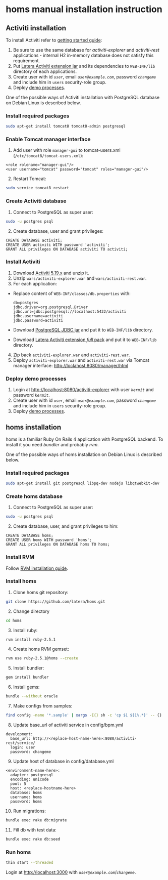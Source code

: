# homs manual installation instruction

## Activiti installation

To install Activiti refer to [getting started guide](http://www.activiti.org/userguide/#_getting_started):

1. Be sure to use the same database for _activiti-explorer_ and _activiti-rest_ applications - internal H2 in-memory database does not satisfy this requirement.
2. Put [Latera Activiti extension jar](https://github.com/latera/activiti-ext) and its dependencies to `WEB-INF/lib` directory of each applications.
3. Create user with id *`user`*, email *`user@example.com`*, password *`changeme`* and include him in `users` security-role group.
4. Deploy [demo processes](https://github.com/latera/activiti-homs-demo).

One of the possible ways of Activiti installation with PostgreSQL database on Debian Linux is described below.

### Install required packages

```bash
sudo apt-get install tomcat8 tomcat8-admin postgresql
```

### Enable Tomcat manager interface

1. Add user with role `manager-gui` to tomcat-users.xml (`/etc/tomcat8/tomcat-users.xml`):
  
  ```
  <role rolename="manager-gui"/>
  <user username="tomcat" password="tomcat" roles="manager-gui"/>
  ```
2. Restart Tomcat:

  ```bash
  sudo service tomcat8 restart
  ```

### Create Activiti database

1. Connect to PostgreSQL as super user:

  ```bash
  sudo -u postgres psql
  ```
2. Create database, user and grant privileges:

  ```
  CREATE DATABASE activiti;
  CREATE USER activiti WITH password 'activiti';
  GRANT ALL privileges ON DATABASE activiti TO activiti;
  ```

### Install Activiti

1. Download [Activiti 5.19.x](http://activiti.org/download.html) and unzip it.
2. Unzip `wars/activiti-explorer.war` and `wars/activiti-rest.war`.
3. For each application:
  * Replace content of `WEB-INF/classes/db.properties` with:
  
    ```
    db=postgres
    jdbc.driver=org.postgresql.Driver
    jdbc.url=jdbc:postgresql://localhost:5432/activiti
    jdbc.username=activiti
    jdbc.password=activiti
    ```
  * Download [PostgreSQL JDBC jar](https://jdbc.postgresql.org/download/postgresql-9.4.1207.jar) and put it to `WEB-INF/lib` directory.
  * Download [Latera Activiti extension *full* pack](https://github.com/latera/activiti-ext/releases) and put it to `WEB-INF/lib` directory.
4. Zip back `activiti-explorer.war` and `activiti-rest.war`.
5. Deploy `activiti-explorer.war` and `activiti-rest.war` via Tomcat manager interface: [http://loclahost:8080/manager/html](http://loclahost:8080/manager/html)

### Deploy demo processes

1. Login at [http://localhost:8080/activiti-explorer](http://localhost:8080/activiti-explorer) with user *`kermit`* and password *`kermit`*.
2. Create user with id *`user`*, email *`user@example.com`*, password *`changeme`* and include him in `users` security-role group.
3. Deploy [demo processes](https://github.com/latera/activiti-homs-demo).


## homs installation

homs is a familiar Ruby On Rails 4 application with PostgreSQL backend. To install it you need _bundler_ and probably _rvm_.

One of the possible ways of homs installation on Debian Linux is described below.

### Install required packages

```bash
sudo apt-get install git postgresql libpq-dev nodejs libqtwebkit-dev
```

### Create homs database

1. Connect to PostgreSQL as super user:

  ```bash
  sudo -u postgres psql
  ```
2. Create database, user, and grant privileges to him:

  ```
  CREATE DATABASE homs;
  CREATE USER homs WITH password 'homs';
  GRANT ALL privileges ON DATABASE homs TO homs;
  ```

### Install RVM

Follow [RVM installation guide](https://rvm.io/rvm/install).

### Install homs

1. Clone homs git repository:

  ```bash
  git clone https://github.com/latera/homs.git
  ```
2. Change directory
  ```bash
  cd homs
  ```
3. Install ruby:

  ```bash
  rvm install ruby-2.5.1
  ```
4. Create homs RVM gemset:

  ```bash
  rvm use ruby-2.5.1@homs --create
  ```
5. Install bundler:

  ```bash
  gem install bundler
  ```
6. Install gems:

  ```bash
  bundle --without oracle
  ```
7. Make configs from samples:

  ```bash
  find config -name '*.sample' | xargs -I{} sh -c 'cp $1 ${1%.*}' -- {}
  ```
8. Update base_url of activiti service in config/bpm.yml

  ```
  development:
    base_url: http://<replace-host-name-here>:8080/activiti-rest/service/
    login: user
    password: changeme
  ```
9. Update host of database in config/database.yml

  ```
  <environment-name-here>:
    adapter: postgresql
    encoding: unicode
    pool: 5
    host: <replace-hostname-here>
    database: homs
    username: homs
    password: homs
  ```
10. Run migrations:

  ```bash
  bundle exec rake db:migrate
  ```
11. Fill db with test data:

  ```bash
  bundle exec rake db:seed
  ```

### Run homs

```bash
thin start --threaded
```

Login at [http://localhost:3000](http://localhost:3000) with *`user@example.com`*/*`changeme`*.
